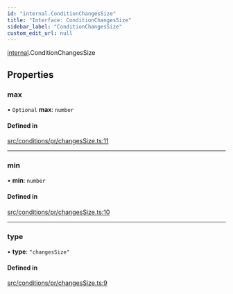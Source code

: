 ```yaml
---
id: "internal.ConditionChangesSize"
title: "Interface: ConditionChangesSize"
sidebar_label: "ConditionChangesSize"
custom_edit_url: null
---
```


[internal](../modules/internal.md).ConditionChangesSize

## Properties

### max

• `Optional` **max**: `number`

#### Defined in

[src/conditions/pr/changesSize.ts:11](https://github.com/Resnovas/smartcloud/blob/b9e22a9/src/conditions/pr/changesSize.ts#L11)

___

### min

• **min**: `number`

#### Defined in

[src/conditions/pr/changesSize.ts:10](https://github.com/Resnovas/smartcloud/blob/b9e22a9/src/conditions/pr/changesSize.ts#L10)

___

### type

• **type**: ``"changesSize"``

#### Defined in

[src/conditions/pr/changesSize.ts:9](https://github.com/Resnovas/smartcloud/blob/b9e22a9/src/conditions/pr/changesSize.ts#L9)
